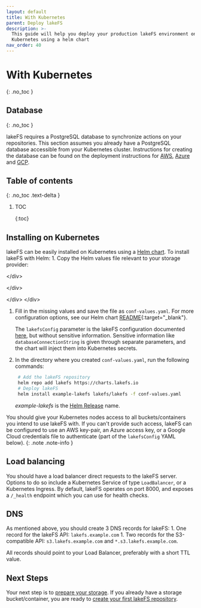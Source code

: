 ```yaml
---
layout: default
title: With Kubernetes
parent: Deploy lakeFS
description: >-
  This guide will help you deploy your production lakeFS environment on
  Kubernetes using a helm chart
nav_order: 40
---
```


# With Kubernetes

{: .no\_toc }

## Database

{: .no\_toc }

lakeFS requires a PostgreSQL database to synchronize actions on your repositories. This section assumes you already have a PostgreSQL database accessible from your Kubernetes cluster. Instructions for creating the database can be found on the deployment instructions for [AWS](aws.md#creating-the-database-on-aws-rds), [Azure](azure.md#creating-the-database-on-azure-database) and [GCP](gcp.md#creating-the-database-on-gcp-sql).

## Table of contents

{: .no\_toc .text-delta }

1. TOC

   {:toc}

## Installing on Kubernetes

lakeFS can be easily installed on Kubernetes using a [Helm chart](https://github.com/treeverse/charts/tree/master/charts/lakefs). To install lakeFS with Helm: 1. Copy the Helm values file relevant to your storage provider:   

&lt;/div&gt; 

&lt;/div&gt; 

&lt;/div&gt; &lt;/div&gt;

1. Fill in the missing values and save the file as `conf-values.yaml`. For more configuration options, see our Helm chart [README](https://github.com/treeverse/charts/blob/master/charts/lakefs/README.md#custom-configuration){:target="\_blank"}.

   The `lakefsConfig` parameter is the lakeFS configuration documented [here](https://docs.lakefs.io/reference/configuration.html), but without sensitive information. Sensitive information like `databaseConnectionString` is given through separate parameters, and the chart will inject them into Kubernetes secrets.

2. In the directory where you created `conf-values.yaml`, run the following commands:

   ```bash
    # Add the lakeFS repository
    helm repo add lakefs https://charts.lakefs.io
    # Deploy lakeFS
    helm install example-lakefs lakefs/lakefs -f conf-values.yaml
   ```

   _example-lakefs_ is the [Helm Release](https://helm.sh/docs/intro/using_helm/#three-big-concepts) name.

You should give your Kubernetes nodes access to all buckets/containers you intend to use lakeFS with. If you can't provide such access, lakeFS can be configured to use an AWS key-pair, an Azure access key, or a Google Cloud credentials file to authenticate \(part of the `lakefsConfig` YAML below\). {: .note .note-info }

## Load balancing

You should have a load balancer direct requests to the lakeFS server. Options to do so include a Kubernetes Service of type `LoadBalancer`, or a Kubernetes Ingress. By default, lakeFS operates on port 8000, and exposes a `/_health` endpoint which you can use for health checks.

## DNS

As mentioned above, you should create 3 DNS records for lakeFS: 1. One record for the lakeFS API: `lakefs.example.com` 1. Two records for the S3-compatible API: `s3.lakefs.example.com` and `*.s3.lakefs.example.com`.

All records should point to your Load Balancer, preferably with a short TTL value.

## Next Steps

Your next step is to [prepare your storage](../index-3/index/). If you already have a storage bucket/container, you are ready to [create your first lakeFS repository](../index-3/create-repo.md).


